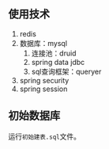 ## 使用技术

1. redis
2. 数据库：mysql
   1. 连接池：druid
   2. spring data jdbc
   3. sql查询框架：queryer
3. spring security
4. spring session

## 初始数据库

运行`初始建表.sql`文件。